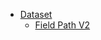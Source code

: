 - [Dataset](https://datahubproject.io/docs/generated/metamodel/entities/dataset)
    - [Field Path V2](https://datahubproject.io/docs/advanced/field-path-spec-v2/)

